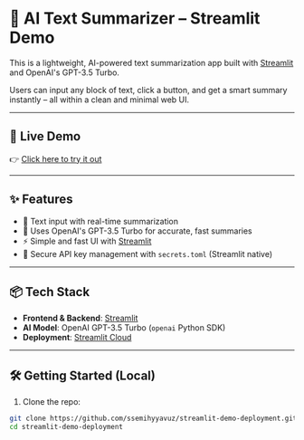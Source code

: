 # 🧠 AI Text Summarizer – Streamlit Demo

This is a lightweight, AI-powered text summarization app built with [Streamlit](https://streamlit.io) and OpenAI's GPT-3.5 Turbo.

Users can input any block of text, click a button, and get a smart summary instantly – all within a clean and minimal web UI.

---

## 🚀 Live Demo

👉 [Click here to try it out](https://ssemihyyavuz-streamlit-demo-deployment.streamlit.app/)

---

## ✨ Features

- 📝 Text input with real-time summarization  
- 🤖 Uses OpenAI's GPT-3.5 Turbo for accurate, fast summaries  
- ⚡ Simple and fast UI with [Streamlit](https://streamlit.io)  
- 🔐 Secure API key management with `secrets.toml` (Streamlit native)

---

## 📦 Tech Stack

- **Frontend & Backend**: [Streamlit](https://streamlit.io)
- **AI Model**: OpenAI GPT-3.5 Turbo (`openai` Python SDK)
- **Deployment**: [Streamlit Cloud](https://streamlit.io/cloud)

---

## 🛠️ Getting Started (Local)

1. Clone the repo:

```bash
git clone https://github.com/ssemihyyavuz/streamlit-demo-deployment.git
cd streamlit-demo-deployment
